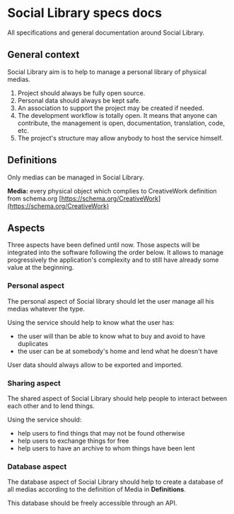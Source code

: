 # Social Library specs docs

All specifications and general documentation around Social Library.

## General context

Social Library aim is to help to manage a personal library of physical medias.

1. Project should always be fully open source.
2. Personal data should always be kept safe.
3. An association to support the project may be created if needed.
4. The development workflow is totally open. It means that anyone can contribute, the management is open, documentation, translation, code, etc.
5. The project's structure may allow anybody to host the service himself.

## Definitions

Only medias can be managed in Social Library.

**Media:** every physical object which complies to CreativeWork definition from schema.org [https://schema.org/CreativeWork](https://schema.org/CreativeWork)

## Aspects

Three aspects have been defined until now. Those aspects will be integrated into the software following the order below. It allows to manage progressively the application's complexity and to still have already some value at the beginning.

### Personal aspect

The personal aspect of Social library should let the user manage all his medias
whatever the type.

Using the service should help to know what the user has:
  - the user will than be able to know what to buy and avoid to have duplicates
  - the user can be at somebody's home and lend what he doesn't have

User data should always allow to be exported and imported.

### Sharing aspect

The shared aspect of Social Library should help people to interact
between each other and to lend things.

Using the service should:
  - help users to find things that may not be found otherwise
  - help users to exchange things for free
  - help users to have an archive to whom things have been lent

### Database aspect

The database aspect of Social Library should help to create a database of all
medias according to the definition of Media in **Definitions**.

This database should be freely accessible through an API.

